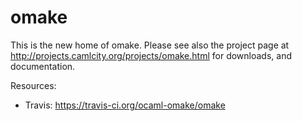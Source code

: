 omake
=====

This is the new home of omake. Please see also the project page
at http://projects.camlcity.org/projects/omake.html for downloads,
and documentation.

Resources:

 - Travis: https://travis-ci.org/ocaml-omake/omake

